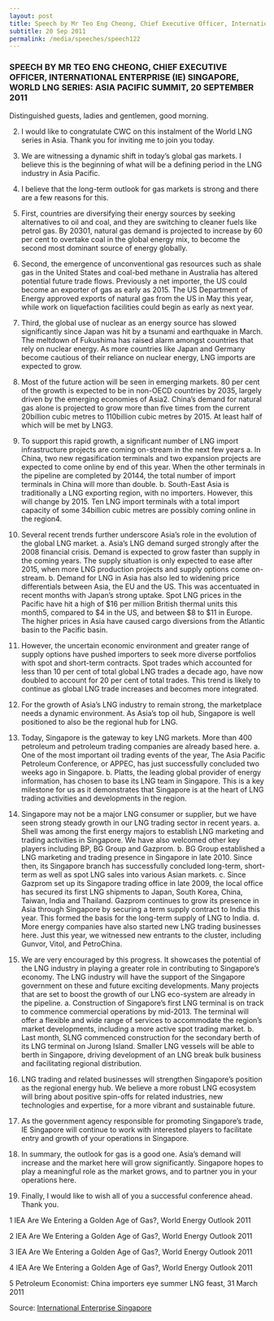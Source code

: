 ```yaml
---
layout: post
title: Speech by Mr Teo Eng Cheong, Chief Executive Officer, International Enterprise (IE) Singapore, World LNG Series - Asia Pacific Summit, 20 September 2011
subtitle: 20 Sep 2011
permalink: /media/speeches/speech122
---
```


### SPEECH BY MR TEO ENG CHEONG, CHIEF EXECUTIVE OFFICER, INTERNATIONAL ENTERPRISE (IE) SINGAPORE, WORLD LNG SERIES: ASIA PACIFIC SUMMIT, 20 SEPTEMBER 2011

Distinguished guests, ladies and gentlemen, good morning.

2. I would like to congratulate CWC on this instalment of the World LNG series in Asia. Thank you for inviting me to join you today.

3. We are witnessing a dynamic shift in today’s global gas markets. I believe this is the beginning of what will be a defining period in the LNG industry in Asia Pacific.

4. I believe that the long-term outlook for gas markets is strong and there are a few reasons for this.

5. First, countries are diversifying their energy sources by seeking alternatives to oil and coal, and they are switching to cleaner fuels like petrol gas. By 20301, natural gas demand is projected to increase by 60 per cent to overtake coal in the global energy mix, to become the second most dominant source of energy globally.

6. Second, the emergence of unconventional gas resources such as shale gas in the United States and coal-bed methane in Australia has altered potential future trade flows. Previously a net importer, the US could become an exporter of gas as early as 2015. The US Department of Energy approved exports of natural gas from the US in May this year, while work on liquefaction facilities could begin as early as next year.

7. Third, the global use of nuclear as an energy source has slowed significantly since Japan was hit by a tsunami and earthquake in March. The meltdown of Fukushima has raised alarm amongst countries that rely on nuclear energy. As more countries like Japan and Germany become cautious of their reliance on nuclear energy, LNG imports are expected to grow.

8. Most of the future action will be seen in emerging markets. 80 per cent of the growth is expected to be in non-OECD countries by 2035, largely driven by the emerging economies of Asia2. China’s demand for natural gas alone is projected to grow more than five times from the current 20billion cubic metres to 110billion cubic metres by 2015. At least half of which will be met by LNG3.

9. To support this rapid growth, a significant number of LNG import infrastructure projects are coming on-stream in the next few years
a. In China, two new regasification terminals and two expansion projects are expected to come online by end of this year. When the other terminals in the pipeline are completed by 20144, the total number of import terminals in China will more than double.
b. South-East Asia is traditionally a LNG exporting region, with no importers. However, this will change by 2015. Ten LNG import terminals with a total import capacity of some 34billion cubic metres are possibly coming online in the region4.

10. Several recent trends further underscore Asia’s role in the evolution of the global LNG market.
a. Asia’s LNG demand surged strongly after the 2008 financial crisis. Demand is expected to grow faster than supply in the coming years. The supply situation is only expected to ease after 2015, when more LNG production projects and supply options come on-stream.
b. Demand for LNG in Asia has also led to widening price differentials between Asia, the EU and the US. This was accentuated in recent months with Japan’s strong uptake. Spot LNG prices in the Pacific have hit a high of $16 per million British thermal units this month5, compared to $4 in the US, and between $8 to $11 in Europe. The higher prices in Asia have caused cargo diversions from the Atlantic basin to the Pacific basin.

11. However, the uncertain economic environment and greater range of supply options have pushed importers to seek more diverse portfolios with spot and short-term contracts. Spot trades which accounted for less than 10 per cent of total global LNG trades a decade ago, have now doubled to account for 20 per cent of total trades. This trend is likely to continue as global LNG trade increases and becomes more integrated.

12. For the growth of Asia’s LNG industry to remain strong, the marketplace needs a dynamic environment. As Asia’s top oil hub, Singapore is well positioned to also be the regional hub for LNG.

13. Today, Singapore is the gateway to key LNG markets. More than 400 petroleum and petroleum trading companies are already based here.
a. One of the most important oil trading events of the year, The Asia Pacific Petroleum Conference, or APPEC, has just successfully concluded two weeks ago in Singapore.
b. Platts, the leading global provider of energy information, has chosen to base its LNG team in Singapore. This is a key milestone for us as it demonstrates that Singapore is at the heart of LNG trading activities and developments in the region.

14. Singapore may not be a major LNG consumer or supplier, but we have seen strong steady growth in our LNG trading sector in recent years.
a. Shell was among the first energy majors to establish LNG marketing and trading activities in Singapore. We have also welcomed other key players including BP, BG Group and Gazprom.
b. BG Group established a LNG marketing and trading presence in Singapore in late 2010. Since then, its Singapore branch has successfully concluded long-term, short-term as well as spot LNG sales into various Asian markets.
c. Since Gazprom set up its Singapore trading office in late 2009, the local office has secured its first LNG shipments to Japan, South Korea, China, Taiwan, India and Thailand. Gazprom continues to grow its presence in Asia through Singapore by securing a term supply contract to India this year. This formed the basis for the long-term supply of LNG to India.
d. More energy companies have also started new LNG trading businesses here. Just this year, we witnessed new entrants to the cluster, including Gunvor, Vitol, and PetroChina.

15. We are very encouraged by this progress. It showcases the potential of the LNG industry in playing a greater role in contributing to Singapore’s economy. The LNG industry will have the support of the Singapore government on these and future exciting developments. Many projects that are set to boost the growth of our LNG eco-system are already in the pipeline.
a. Construction of Singapore’s first LNG terminal is on track to commence commercial operations by mid-2013. The terminal will offer a flexible and wide range of services to accommodate the region’s market developments, including a more active spot trading market.
b. Last month, SLNG commenced construction for the secondary berth of its LNG terminal on Jurong Island. Smaller LNG vessels will be able to berth in Singapore, driving development of an LNG break bulk business and facilitating regional distribution.

16. LNG trading and related businesses will strengthen Singapore’s position as the regional energy hub. We believe a more robust LNG ecosystem will bring about positive spin-offs for related industries, new technologies and expertise, for a more vibrant and sustainable future.

17. As the government agency responsible for promoting Singapore’s trade, IE Singapore will continue to work with interested players to facilitate entry and growth of your operations in Singapore.

18. In summary, the outlook for gas is a good one. Asia’s demand will increase and the market here will grow significantly. Singapore hopes to play a meaningful role as the market grows, and to partner you in your operations here.

19. Finally, I would like to wish all of you a successful conference ahead. Thank you.

1 IEA Are We Entering a Golden Age of Gas?, World Energy Outlook 2011

2 IEA Are We Entering a Golden Age of Gas?, World Energy Outlook 2011

3 IEA Are We Entering a Golden Age of Gas?, World Energy Outlook 2011

4 IEA Are We Entering a Golden Age of Gas?, World Energy Outlook 2011

5 Petroleum Economist: China importers eye summer LNG feast, 31 March 2011


Source: [<a href="https://www.iesingapore.gov.sg/Media-Centre/Speeches/2011/9/Speech-by-Mr-Teo-Eng-Cheong-Chief-Executive-Officer-International-Enterprise-IE-Singapore" target="_blank">International Enterprise Singapore</a>](https://www.iesingapore.gov.sg/Media-Centre/Speeches/2011/9/Speech-by-Mr-Teo-Eng-Cheong-Chief-Executive-Officer-International-Enterprise-IE-Singapore)